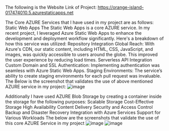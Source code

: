 The following is the Website Link of Project:
https://orange-island-017474010.5.azurestaticapps.net

The Core AZURE Services that I have used in my project are as follows:
Static Web Apps
The Static Web Apps is a core AZURE service. In my recent project, I leveraged Azure Static Web Apps to enhance the development and deployment workflow significantly. Here's a breakdown of how this service was utilized:
Repository Integration
Global Reach: With Azure's CDN, our static content, including HTML, CSS, JavaScript, and images, was quickly accessible to users around the globe. This improved the user experience by reducing load times.
Serverless API Integration
Custom Domain and SSL
Authentication: Implementing authentication was seamless with Azure Static Web Apps.
Staging Environments: The service’s ability to create staging environments for each pull request was invaluable.
The Below is the screenshot that validates the use of above mentioned AZURE service in my project:
![image](https://github.com/B-Mittal/LIFESTYLE_DESIGN/assets/168446223/00955957-41bd-48a8-866e-1ed30394fb64)

Additionally I have used AZURE Blob Storage by creating a container inside the storage for the following purposes:
Scalable Storage
Cost-Effective Storage
High Availability
Content Delivery
Security and Access Control
Backup and Disaster Recovery
Integration with Azure Services
Support for Various Workloads
The below are the screenshots that validate the use of this core AZURE Service in my project
![image](https://github.com/B-Mittal/LIFESTYLE_DESIGN/assets/168446223/8fbb86ef-9210-428d-aa1e-25f2b2a5ce78)
![image](https://github.com/B-Mittal/LIFESTYLE_DESIGN/assets/168446223/90109b3a-dac8-4802-8023-c0dab8e5b413)






